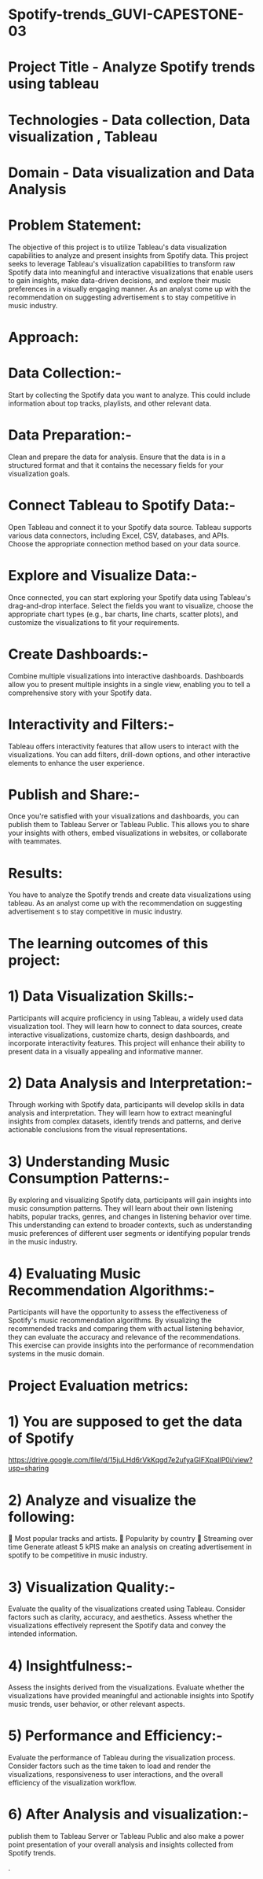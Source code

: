 # Spotify-trends_GUVI-CAPESTONE-03


# Project Title - Analyze Spotify trends using tableau
# Technologies - Data collection, Data visualization , Tableau
# Domain - Data visualization and Data Analysis


# Problem Statement:
The objective of this project is to utilize Tableau's data visualization capabilities to analyze and present insights from Spotify data. This project seeks to leverage Tableau's visualization capabilities to transform raw Spotify data into meaningful and interactive visualizations that enable users to gain insights, make data-driven decisions, and explore their music preferences in a visually engaging manner. As an analyst come up with the recommendation on suggesting advertisement s to stay competitive in music industry.

# Approach:
# Data Collection:-
Start by collecting the Spotify data you want to analyze. This could include information about top tracks, playlists, and other relevant data.
# Data Preparation:-
Clean and prepare the data for analysis. Ensure that the data is in a structured format and that it contains the necessary fields for your visualization goals.
# Connect Tableau to Spotify Data:-
Open Tableau and connect it to your Spotify data source. Tableau supports various data connectors, including Excel, CSV, databases, and APIs. Choose the appropriate connection method based on your data source.
# Explore and Visualize Data:-
Once connected, you can start exploring your Spotify data using Tableau's drag-and-drop interface. Select the fields you want to visualize, choose the appropriate chart types (e.g., bar charts, line charts, scatter plots), and customize the visualizations to fit your requirements.
# Create Dashboards:-
Combine multiple visualizations into interactive dashboards. Dashboards allow you to present multiple insights in a single view, enabling you to tell a comprehensive story with your Spotify data.
# Interactivity and Filters:-
Tableau offers interactivity features that allow users to interact with the visualizations. You can add filters, drill-down options, and other interactive elements to enhance the user experience.
# Publish and Share:-
Once you're satisfied with your visualizations and dashboards, you can publish them to Tableau Server or Tableau Public. This allows you to share your insights with others, embed visualizations in websites, or collaborate with teammates.

# Results:
You have to analyze the Spotify trends and create data visualizations using tableau. As an analyst come up with the recommendation on suggesting advertisement s to stay competitive in music industry.

# The learning outcomes of this project:
# 1) Data Visualization Skills:-
Participants will acquire proficiency in using Tableau, a widely used data visualization tool. They will learn how to connect to data sources, create interactive visualizations, customize charts, design dashboards, and incorporate interactivity features. This project will enhance their ability to present data in a visually appealing and informative manner.
# 2) Data Analysis and Interpretation:-
Through working with Spotify data, participants will develop skills in data analysis and interpretation. They will learn how to extract meaningful insights from complex datasets, identify trends and patterns, and derive actionable conclusions from the visual representations.
# 3) Understanding Music Consumption Patterns:-
By exploring and visualizing Spotify data, participants will gain insights into music consumption patterns. They will learn about their own listening habits, popular tracks, genres, and changes in listening behavior over time. This understanding can extend to broader contexts, such as understanding music preferences of different user segments or identifying popular trends in the music industry.
# 4) Evaluating Music Recommendation Algorithms:-
Participants will have the opportunity to assess the effectiveness of Spotify's music recommendation algorithms. By visualizing the recommended tracks and comparing them with actual listening behavior, they can evaluate the accuracy and relevance of the recommendations. This exercise can provide insights into the performance of recommendation systems in the music domain.

# Project Evaluation metrics:
# 1) You are supposed to get the data of Spotify
https://drive.google.com/file/d/15juLHd6rVkKqgd7e2ufyaGIFXpaIlP0i/view?usp=sharing
# 2) Analyze and visualize the following:
 Most popular tracks and artists.
 Popularity by country
 Streaming over time
Generate atleast 5 kPIS make an analysis on creating advertisement in spotify to be competitive in music industry.
# 3) Visualization Quality:-
Evaluate the quality of the visualizations created using Tableau. Consider factors such as clarity, accuracy, and aesthetics. Assess whether the visualizations effectively represent the Spotify data and convey the intended information.
# 4) Insightfulness:-
Assess the insights derived from the visualizations. Evaluate whether the visualizations have provided meaningful and actionable insights into Spotify music trends, user behavior, or other relevant aspects.
# 5) Performance and Efficiency:-
Evaluate the performance of Tableau during the visualization process. Consider factors such as the time taken to load and render the visualizations, responsiveness to user interactions, and the overall efficiency of the visualization workflow.
# 6) After Analysis and visualization:-
publish them to Tableau Server or Tableau Public and also make a power point presentation of your overall analysis and insights collected from Spotify trends.

.
